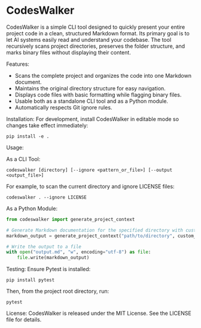 # CodesWalker

CodesWalker is a simple CLI tool designed to quickly present your entire project code in a clean, structured Markdown format. Its primary goal is to let AI systems easily read and understand your codebase. The tool recursively scans project directories, preserves the folder structure, and marks binary files without displaying their content.

Features:

- Scans the complete project and organizes the code into one Markdown document.
- Maintains the original directory structure for easy navigation.
- Displays code files with basic formatting while flagging binary files.
- Usable both as a standalone CLI tool and as a Python module.
- Automatically respects Git ignore rules.

Installation:
For development, install CodesWalker in editable mode so changes take effect immediately:
```shell
pip install -e .
```

Usage:

As a CLI Tool:
```shell
codeswalker [directory] [--ignore <pattern_or_file>] [--output <output_file>]
```
For example, to scan the current directory and ignore LICENSE files:
```shell
codeswalker . --ignore LICENSE
```

As a Python Module:
```python
from codeswalker import generate_project_context

# Generate Markdown documentation for the specified directory with custom ignore rules
markdown_output = generate_project_context("path/to/directory", custom_ignore_rules=["LICENSE"])

# Write the output to a file
with open("output.md", "w", encoding="utf-8") as file:
    file.write(markdown_output)
```


Testing:
Ensure Pytest is installed:

```shell
pip install pytest
```

Then, from the project root directory, run:

```shell
pytest
```

License:
CodesWalker is released under the MIT License. See the LICENSE file for details.

